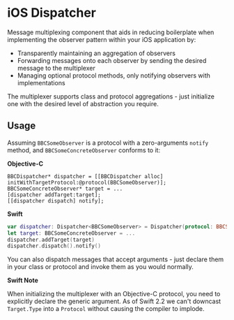 # iOS Dispatcher
Message multiplexing component that aids in reducing boilerplate when implementing the observer pattern within your iOS application by:

- Transparently maintaining an aggregation of observers
- Forwarding messages onto each observer by sending the desired message to the multiplexer
- Managing optional protocol methods, only notifying observers with implementations

The multiplexer supports class and protocol aggregations - just initialize one with the desired level of abstraction you require.

## Usage
Assuming `BBCSomeObserver` is a protocol with a zero-arguments `notify` method, and `BBCSomeConcreteObserver` conforms to it:

**Objective-C**

```objc
BBCDispatcher* dispatcher = [[BBCDispatcher alloc] initWithTargetProtocol:@protocol(BBCSomeObserver)];
BBCSomeConcreteObserver* target = ...
[dispatcher addTarget:target];
[[dispatcher dispatch] notify];
```

**Swift**
```swift
var dispatcher: Dispatcher<BBCSomeObserver> = Dispatcher(protocol: BBCSomeObserver.self)
let target: BBCSomeConcreteObserver = ...
dispatcher.addTarget(target)
dispatcher.dispatch().notify()
```

You can also dispatch messages that accept arguments - just declare them in your class or protocol and invoke them as you would normally.

**Swift Note**

When initializing the multiplexer with an Objective-C protocol, you need to explicitly declare the generic argument. As of Swift 2.2 we can't downcast `Target.Type` into a `Protocol` without causing the compiler to implode.
